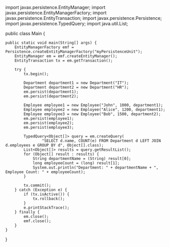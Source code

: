 import javax.persistence.EntityManager;
import javax.persistence.EntityManagerFactory;
import javax.persistence.EntityTransaction;
import javax.persistence.Persistence;
import javax.persistence.TypedQuery;
import java.util.List;

public class Main {

    public static void main(String[] args) {
        EntityManagerFactory emf = Persistence.createEntityManagerFactory("myPersistenceUnit");
        EntityManager em = emf.createEntityManager();
        EntityTransaction tx = em.getTransaction();

        try {
            tx.begin();

            Department department1 = new Department("IT");
            Department department2 = new Department("HR");
            em.persist(department1);
            em.persist(department2);

            Employee employee1 = new Employee("John", 1000, department1);
            Employee employee2 = new Employee("Alice", 1200, department1);
            Employee employee3 = new Employee("Bob", 1500, department2);
            em.persist(employee1);
            em.persist(employee2);
            em.persist(employee3);

            TypedQuery<Object[]> query = em.createQuery(
                    "SELECT d.name, COUNT(e) FROM Department d LEFT JOIN d.employees e GROUP BY d", Object[].class);
            List<Object[]> results = query.getResultList();
            for (Object[] result : results) {
                String departmentName = (String) result[0];
                long employeeCount = (long) result[1];
                System.out.println("Department: " + departmentName + ", Employee Count: " + employeeCount);
            }

            tx.commit();
        } catch (Exception e) {
            if (tx.isActive()) {
                tx.rollback();
            }
            e.printStackTrace();
        } finally {
            em.close();
            emf.close();
        }
    }
}
